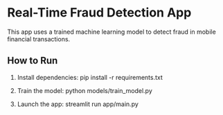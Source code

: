 # Real-Time Fraud Detection App

This app uses a trained machine learning model to detect fraud in mobile financial transactions.

## How to Run

1. Install dependencies:
    pip install -r requirements.txt

2. Train the model:
    python models/train_model.py

3. Launch the app:
    streamlit run app/main.py
